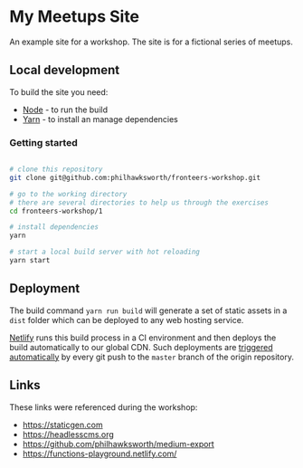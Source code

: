 # My Meetups Site

An example site for a workshop.
The site is for a fictional series of meetups.


## Local development

To build the site you need:

- [Node](https://nodejs.org) - to run the build
- [Yarn](https://yarnpkg.com) - to install an manage dependencies


### Getting started

```bash

# clone this repository
git clone git@github.com:philhawksworth/fronteers-workshop.git

# go to the working directory
# there are several directories to help us through the exercises
cd fronteers-workshop/1

# install dependencies
yarn

# start a local build server with hot reloading
yarn start
```


## Deployment

The build command `yarn run build` will generate a set of static assets in a `dist` folder which can be deployed to any web hosting service.

[Netlify](http://www.netlify.com) runs this build process in a CI environment and then deploys the build automatically to our global CDN. Such deployments are [triggered automatically](https://www.netlify.com/docs/continuous-deployment/) by every git push to the `master` branch of the origin repository.



## Links

These links were referenced during the workshop:

- https://staticgen.com
- https://headlesscms.org
- https://github.com/philhawksworth/medium-export
- https://functions-playground.netlify.com/



